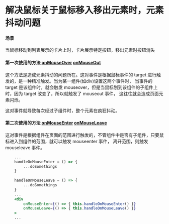 # 解决鼠标关于鼠标移入移出元素时，元素抖动问题

#### 场景

当鼠标移动到列表展示的卡片上时，卡片展示特定按钮，移出元素时按钮消失

#### 第一次使用的方法 [onMouseOver](https://developer.mozilla.org/zh-CN/docs/Web/API/GlobalEventHandlers/onmouseover) [onMouseOut](https://developer.mozilla.org/zh-CN/docs/Web/API/GlobalEventHandlers/onmouseout)

这个方法是造成元素抖动的问题所在。这对事件是根据鼠标事件的 target 进行触发的，是一种精准触发。当为某一组件(如div)设置这两个事件时，
当事件的 target 是该组件时，就会触发 mouseover，但是当鼠标划到该组件的子组件上时，因为 target 改变了，所以就触发了 mouseout 事件，
这往往就会造成页面元素闪烁。

这对事件就导致每次经过子组件时，整个元素在疯狂抖动。

#### 第二次使用的方法 [onMouseEnter](https://developer.mozilla.org/zh-CN/docs/Web/API/GlobalEventHandlers/onmouseenter) [onMouseLeave](https://developer.mozilla.org/zh-CN/docs/Web/API/GlobalEventHandlers/onmouseleave)

这对事件是根据组件在页面的范围进行触发的，不管组件中是否有子组件，只要鼠标进入到组件的范围，就可以触发 mouseenter 事件，
离开范围，则触发 mouseleave 事件。

```jsx
    ...
    handleOnMouseEnter = () => {
        ...doSomethings
    }
    
    handleOnMouseLeave = () => {
        ...doSomethings
    }
    ...
    <div
        onMouseEnter={() => { this.handleOnMouseEnter() }}
        onMouseLeave={() => { this.handleOnMouseLeave() }}
    >
    ...
```